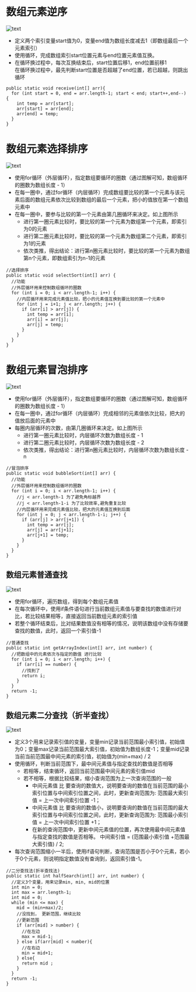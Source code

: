 # 数组元素逆序
  ![text](https://github.com/AcherLi/Java/blob/master/img/doc0701.png?raw=true)  
  * 定义两个索引变量start值为0，变量end值为数组长度减去1（即数组最后一个元素索引）  
  * 使用循环，完成数组索引start位置元素与end位置元素值互换。  
  * 在循环换过程中，每次互换结束后，start位置后移1，end位置前移1  
  在循环换过程中，最先判断start位置是否超越了end位置，若已超越，则跳出循环  
  ```
  public static void receive(int[] arr){
    for (int start = 0, end = arr.length-1; start < end; start++,end--) {
      int temp = arr[start];
      arr[start] = arr[end];
      arr[end] = temp;
    }
  }
  ```
# 数组元素选择排序
  ![text](https://github.com/AcherLi/Java/blob/master/img/doc0702.png?raw=true)  
  * 使用for循环（外层循环），指定数组要循环的圈数（通过图解可知，数组循环的圈数为数组长度 - 1）
  * 在每一圈中，通过for循环（内层循环）完成数组要比较的第一个元素与该元素后面的数组元素依次比较到数组的最后一个元素，把小的值放在第一个数组元素中
  * 在每一圈中，要参与比较的第一个元素由第几圈循环来决定。如上图所示
    + 进行第一圈元素比较时，要比较的第一个元素为数组第一个元素，即索引为0的元素
    + 进行第二圈元素比较时，要比较的第一个元素为数组第二个元素，即索引为1的元素
    + 依次类推，得出结论：进行第n圈元素比较时，要比较的第一个元素为数组第n个元素，即数组索引为n-1的元素  
  ```
  //选择排序
  public static void selectSort(int[] arr) {
    //功能
    //外层循环用来控制数组循环的圈数
    for (int i = 0; i < arr.length-1; i++) {
      //内层循环用来完成元素值比较，把小的元素值互换到要比较的第一个元素中
      for (int j = i+1; j < arr.length; j++) {
        if (arr[i] > arr[j]) {
          int temp = arr[i];
          arr[i] = arr[j];
          arr[j] = temp;
        }
      }
    }
  }
  ```  
# 数组元素冒泡排序
  ![text](https://github.com/AcherLi/Java/blob/master/img/doc0703.png?raw=true)  
  * 使用for循环（外层循环），指定数组要循环的圈数（通过图解可知，数组循环的圈数为数组长度 - 1）
  * 在每一圈中，通过for循环（内层循环）完成相邻的元素值依次比较，把大的值放后面的元素中
  * 每圈内层循环的次数，由第几圈循环来决定。如上图所示
    + 进行第一圈元素比较时，内层循环次数为数组长度 - 1
    + 进行第二圈元素比较时，内层循环次数为数组长度 - 2
    + 依次类推，得出结论：进行第n圈元素比较时，内层循环次数为数组长度 - n
  ```
  //冒泡排序
  public static void bubbleSort(int[] arr) {
    //功能
    //外层循环用来控制数组循环的圈数
    for (int i = 0; i < arr.length-1; i++) {
      //j < arr.length-1 为了避免角标越界
      //j < arr.length-1-i 为了比较效率,避免重复比较
      //内层循环用来完成元素值比较，把大的元素值互换到后面
      for (int j = 0; j < arr.length-1-i; j++) {
        if (arr[j] > arr[j+1]) {
          int temp = arr[j];
          arr[j] = arr[j+1];
          arr[j+1] = temp;
        }
      }
    }
  }
  ```  
## 数组元素普通查找
  ![text](https://github.com/AcherLi/Java/blob/master/img/doc0704.png?raw=true)  
  * 使用for循环，遍历数组，得到每个数组元素值
  * 在每次循环中，使用if条件语句进行当前数组元素值与要查找的数值进行对比，若比较结果相等，直接返回当前数组元素的索引值
  * 若整个循环结束后，比对结果数值没有相等的情况，说明该数组中没有存储要查找的数值，此时，返回一个索引值-1
  ```
  //普通查找
  public static int getArrayIndex(int[] arr, int number) {
    //把数组中的元素依次与指定的数值 进行比较
    for (int i = 0; i < arr.length; i++) {
      if (arr[i] == number) {
        //找到了
        return i;
      }
    }
    return -1;
  }
  ```  
## 数组元素二分查找（折半查找）
  ![text](https://github.com/AcherLi/Java/blob/master/img/doc0705.png?raw=true)  
  * 定义3个用来记录索引值的变量，变量min记录当前范围最小索引值，初始值为0；变量max记录当前范围最大索引值，初始值为数组长度-1；变量mid记录当前当前范围最中间元素的索引值，初始值为(min+max) / 2
  * 使用循环，判断当前范围下，最中间元素值与指定查找的数值是否相等
    + 若相等，结束循环，返回当前范围最中间元素的索引值mid
    + 若不相等，根据比较结果，缩小查询范围为上一次查询范围的一般
      - 中间元素值 比 要查询的数值大，说明要查询的数值在当前范围的最小索引位置与中间索引位置之间，此时，更新查询范围为: 范围最大索引值 = 上一次中间索引位置 -1；
      - 中间元素值 比 要查询的数值小，说明要查询的数值在当前范围的最大索引位置与中间索引位置之间，此时，更新查询范围为: 范围最小索引值 = 上一次中间索引位置 +1；
      - 在新的查询范围中，更新中间元素值的位置，再次使用最中间元素值与指定查找的数值是否相等。 中间索引值 = (范围最小索引值 +范围最大索引值) / 2;
  * 每次查询范围缩小一半后，使用if语句判断，查询范围是否小于0个元素，若小于0个元素，则说明指定数值没有查询到，返回索引值-1。
  ```
  //二分查找法(折半查找法)
  public static int halfSearch(int[] arr, int number) {
    //定义3个变量，用来记录min, min, mid的位置
    int min = 0;
    int max = arr.length-1;
    int mid = 0;
    while (min <= max) {
      mid = (min+max)/2;
      //没找到， 更新范围，继续比较
      //更新范围
      if (arr[mid] > number) {
        //在左边
        max = mid-1;
      } else if(arr[mid] < number){
        //在右边
        min = mid+1;
      } else{
        return mid ;
      }
    }
    return -1;
  }
  ```  

